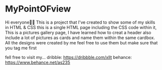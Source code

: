 # MyPointOFview

Hi everyone🤍🤍
This is a project that I've created to show some of my skills in HTML & CSS this is a single HTML page including the CSS code within it,
This is a pictures gallery page, I have learned how to creat a header also include a lot of pictures as cards and name them within the same cardbox.
All the designs were created by me feel free to use them but make sure that you tag me first

fell free to visit my... 
dribble: https://dribbble.com/xllt
behance: https://www.behance.net/as235

